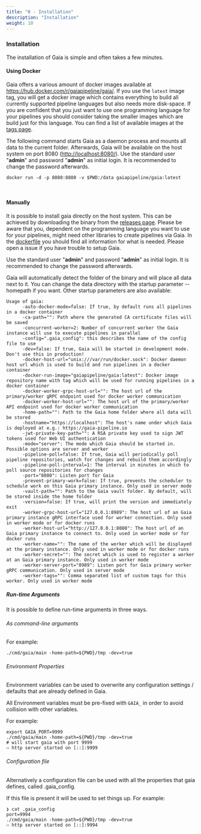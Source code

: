 ```yaml
---
title: "0 - Installation"
description: "Installation"
weight: 10
---
```


### Installation

The installation of Gaia is simple and often takes a few minutes.

#### Using Docker

Gaia offers a various amount of docker images available at <a href="https://hub.docker.com/r/gaiapipeline/gaia/" target="_blank">https://hub.docker.com/r/gaiapipeline/gaia/</a>. If you use the `latest` image tag, you will get a docker image which contains everything to build all currently supported pipeline languages but also needs more disk-space.
If you are confident that you just want to use one programming language for your pipelines you should consider taking the smaller images which are build just for this language. You can find a list of available images at the <a href="https://hub.docker.com/r/gaiapipeline/gaia/tags/" target="_blank">tags page</a>.

The following command starts Gaia as a daemon process and mounts all data to the current folder. Afterwards,
Gaia will be available on the host system on port 8080 (<a href="http://localhost:8080/" target="_blank">http://localhost:8080/</a>). 
Use the standard user "**admin**" and password "**admin**" as initial login. It is recommended to change the password afterwards.

    docker run -d -p 8080:8080 -v $PWD:/data gaiapipeline/gaia:latest

<br/>

#### Manually

It is possible to install gaia directly on the host system. This can be achieved by downloading the binary from the <a href="https://github.com/gaia-pipeline/gaia/releases" target="_blank">releases page</a>.
Please be aware that you, dependent on the programming language you want to use for your pipelines, might need other libraries to create pipelines via Gaia. In the <a href="https://github.com/gaia-pipeline/gaia/tree/master/docker" target="_blank">dockerfile</a> you should find all information for what is needed. Please open a issue if you have trouble to setup Gaia.

Use the standard user "**admin**" and password "**admin**" as initial login. It is recommended to change the password afterwards.

Gaia will automatically detect the folder of the binary and will place all data next to it.
You can change the data directory with the startup parameter --homepath if you want.
Other startup parameters are also available:

    Usage of gaia:
          -auto-docker-mode=false: If true, by default runs all pipelines in a docker container
          -ca-path="": Path where the generated CA certificate files will be saved
          -concurrent-worker=2: Number of concurrent worker the Gaia instance will use to execute pipelines in parallel
          -config=".gaia_config": this describes the name of the config file to use
          -dev=false: If true, Gaia will be started in development mode. Don't use this in production!
          -docker-host-url="unix:///var/run/docker.sock": Docker daemon host url which is used to build and run pipelines in a docker container
          -docker-run-image="gaiapipeline/gaia:latest": Docker image repository name with tag which will be used for running pipelines in a docker container
          -docker-worker-grpc-host-url="": The host url of the primary/worker gRPC endpoint used for docker worker communication
          -docker-worker-host-url="": The host url of the primary/worker API endpoint used for docker worker communication
          -home-path="": Path to the Gaia home folder where all data will be stored
          -hostname="https://localhost": The host's name under which Gaia is deployed at e.g.: https://gaia-pipeline.io
          -jwt-private-key-path="": A RSA private key used to sign JWT tokens used for Web UI authentication
          -mode="server": The mode which Gaia should be started in. Possible options are server and worker
          -pipeline-poll=false: If true, Gaia will periodically poll pipeline repositories, watch for changes and rebuild them accordingly
          -pipeline-poll-interval=1: The interval in minutes in which to poll source repositories for changes
          -port="8080": Listen port for Gaia
          -prevent-primary-work=false: If true, prevents the scheduler to schedule work on this Gaia primary instance. Only used in server mode
          -vault-path="": Path to the Gaia vault folder. By default, will be stored inside the home folder
          -version=false: If true, will print the version and immediately exit
          -worker-grpc-host-url="127.0.0.1:8989": The host url of an Gaia primary instance gRPC interface used for worker connection. Only used in worker mode or for docker runs
          -worker-host-url="http://127.0.0.1:8080": The host url of an Gaia primary instance to connect to. Only used in worker mode or for docker runs
          -worker-name="": The name of the worker which will be displayed at the primary instance. Only used in worker mode or for docker runs
          -worker-secret="": The secret which is used to register a worker at an Gaia primary instance. Only used in worker mode
          -worker-server-port="8989": Listen port for Gaia primary worker gRPC communication. Only used in server mode
          -worker-tags="": Comma separated list of custom tags for this worker. Only used in worker mode

##### Run-time Arguments

It is possible to define run-time arguments in three ways.

###### As command-line arguments

For example:

    ./cmd/gaia/main -home-path=${PWD}/tmp -dev=true

###### Environment Properties

Environment variables can be used to overwrite any configuration settings / defaults that are already defined in Gaia.

All Environment variables must be pre-fixed with `GAIA_` in order to avoid collision with other variables.

For example:

    export GAIA_PORT=9999
    ./cmd/gaia/main -home-path=${PWD}/tmp -dev=true
    # will start gaia with port 9999
    ⇨ http server started on [::]:9999

###### Configuration file

Alternatively a configuration file can be used with all the properties that gaia defines, called .gaia_config.

If this file is present it will be used to set things up. For example:

    ❯ cat .gaia_config
    port=9994
    ./cmd/gaia/main -home-path=${PWD}/tmp -dev=true
    ⇨ http server started on [::]:9994

